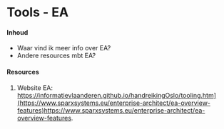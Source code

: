 # Tools - EA
#### Inhoud
* Waar vind ik meer info over EA?
* Andere resources mbt EA? 
#### Resources
1. Website EA: https://informatievlaanderen.github.io/handreikingOslo/tooling.htm](https://www.sparxsystems.eu/enterprise-architect/ea-overview-features)https://www.sparxsystems.eu/enterprise-architect/ea-overview-features.

